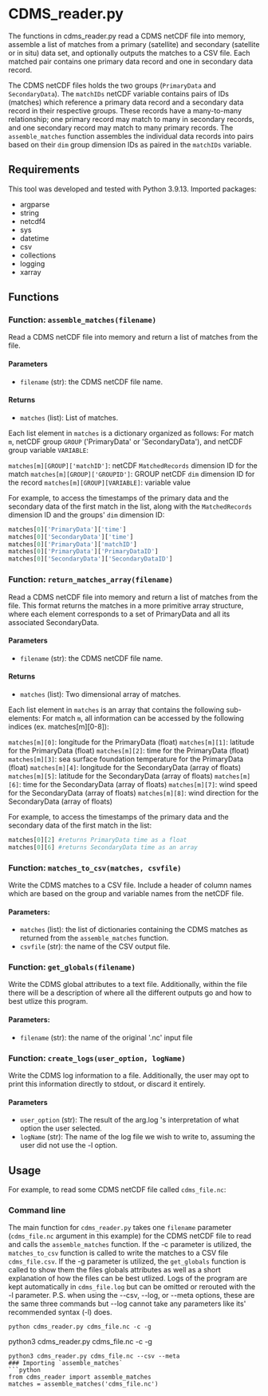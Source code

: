 # CDMS_reader.py
The functions in cdms_reader.py read a CDMS netCDF file into memory, assemble a list of matches from a primary (satellite) and secondary (satellite or in situ) data set, and optionally outputs the matches to a CSV file. Each matched pair contains one primary data record and one in secondary data record.

The CDMS netCDF files holds the two groups (`PrimaryData` and `SecondaryData`). The `matchIDs` netCDF variable contains pairs of IDs (matches) which reference a primary data record and a secondary data record in their respective groups. These records have a many-to-many relationship; one primary record may match to many in secondary records, and one secondary record may match to many primary records. The `assemble_matches` function assembles the individual data records into pairs based on their `dim` group dimension IDs as paired in the `matchIDs` variable.

## Requirements
This tool was developed and tested with Python 3.9.13.
Imported packages:
* argparse
* string
* netcdf4
* sys
* datetime
* csv
* collections
* logging
* xarray   

## Functions
### Function: `assemble_matches(filename)`
Read a CDMS netCDF file into memory and return a list of matches from the file.

#### Parameters 
- `filename` (str): the CDMS netCDF file name.
    
#### Returns
- `matches` (list): List of matches.

Each list element in `matches` is a dictionary organized as follows:
	For match `m`, netCDF group `GROUP` ('PrimaryData' or 'SecondaryData'), and netCDF group variable `VARIABLE`:

`matches[m][GROUP]['matchID']`: netCDF `MatchedRecords` dimension ID for the match
`matches[m][GROUP]['GROUPID']`: GROUP netCDF `dim` dimension ID for the record
`matches[m][GROUP][VARIABLE]`: variable value 

For example, to access the timestamps of the primary data and the secondary data of the first match in the list, along with the `MatchedRecords` dimension ID and the groups' `dim` dimension ID:
```python
matches[0]['PrimaryData']['time']
matches[0]['SecondaryData']['time']
matches[0]['PrimaryData']['matchID']
matches[0]['PrimaryData']['PrimaryDataID']
matches[0]['SecondaryData']['SecondaryDataID']
```

### Function: `return_matches_array(filename)`
Read a CDMS netCDF file into memory and return a list of matches from the file.
This format returns the matches in a more primitive array structure, where each element corresponds to a set of PrimaryData and all its associated SecondaryData.

#### Parameters 
- `filename` (str): the CDMS netCDF file name.
    
#### Returns
- `matches` (list): Two dimensional array of matches. 

Each list element in `matches` is an array that contains the following sub-elements:
	For match `m`, all information can be accessed by the following indices (ex. matches[m][0-8]):

`matches[m][0]`: longitude for the PrimaryData (float) 
`matches[m][1]`: latitude for the PrimaryData (float)
`matches[m][2]`: time for the PrimaryData (float)
`matches[m][3]`: sea surface foundation temperature for the PrimaryData (float)
`matches[m][4]`: longitude for the SecondaryData (array of floats)
`matches[m][5]`: latitude for the SecondaryData (array of floats)
`matches[m][6]`: time for the SecondaryData (array of floats)
`matches[m][7]`: wind speed for the SecondaryData (array of floats)
`matches[m][8]`: wind direction for the SecondaryData (array of floats)

For example, to access the timestamps of the primary data and the secondary data of the first match in the list:
```python
matches[0][2] #returns PrimaryData time as a float
matches[0][6] #returns SecondaryData time as an array
```

### Function: `matches_to_csv(matches, csvfile)`
Write the CDMS matches to a CSV file. Include a header of column names which are based on the group and variable names from the netCDF file.
    
#### Parameters:
- `matches` (list): the list of dictionaries containing the CDMS matches as returned from the `assemble_matches` function.
- `csvfile` (str): the name of the CSV output file.

### Function: `get_globals(filename)`
Write the CDMS global attributes to a text file. Additionally,
within the file there will be a description of where all the different
outputs go and how to best utlize this program.

#### Parameters:
- `filename` (str): the name of the original '.nc' input file

### Function: `create_logs(user_option, logName)`
Write the CDMS log information to a file. Additionally, the user may
opt to print this information directly to stdout, or discard it entirely.

#### Parameters
- `user_option` (str): The result of the arg.log 's interpretation of
what option the user selected.
- `logName` (str): The name of the log file we wish to write to,
assuming the user did not use the -l option.

## Usage
For example, to read some CDMS netCDF file called `cdms_file.nc`:
### Command line
The main function for `cdms_reader.py` takes one `filename` parameter (`cdms_file.nc` argument in this example) for the CDMS netCDF file to read and calls the `assemble_matches` function. If the -c parameter is utilized, the `matches_to_csv` function is called to write the matches to a CSV file `cdms_file.csv`. If the -g parameter is utilized, the `get_globals` function is called to show them the files globals attributes as well as a short explanation of how the files can be best utlized. Logs of the program are kept automatically in `cdms_file.log` but can be omitted or rerouted with the -l parameter. P.S. when using the --csv, --log, or --meta options, these are the same three commands but --log cannot take any parameters like its' recommended syntax (-l) does.
```
python cdms_reader.py cdms_file.nc -c -g
```
python3 cdms_reader.py cdms_file.nc -c -g
```
python3 cdms_reader.py cdms_file.nc --csv --meta
### Importing `assemble_matches`
```python
from cdms_reader import assemble_matches
matches = assemble_matches('cdms_file.nc')
```
